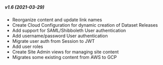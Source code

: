##### v1.6 (2021-03-29)

* Reorganize content and update link names
* Create Cloud Configuration for dynamic creation of Dataset Releases
* Add support for SAML/Shibboleth User authentication
* Add username/password User authentication
* Migrate user auth from Session to JWT
* Add user roles
* Create Site Admin views for managing site content
* Migrates some existing content from AWS to GCP